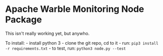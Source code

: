 # Apache Warble Monitoring Node Package
This isn't really working yet, but anywho.

To install:
	- install python 3
	- clone the git repo, cd to it
	- run: `pip3 install -r requirements.txt`
	- to test, run: `python3 node.py --test`


